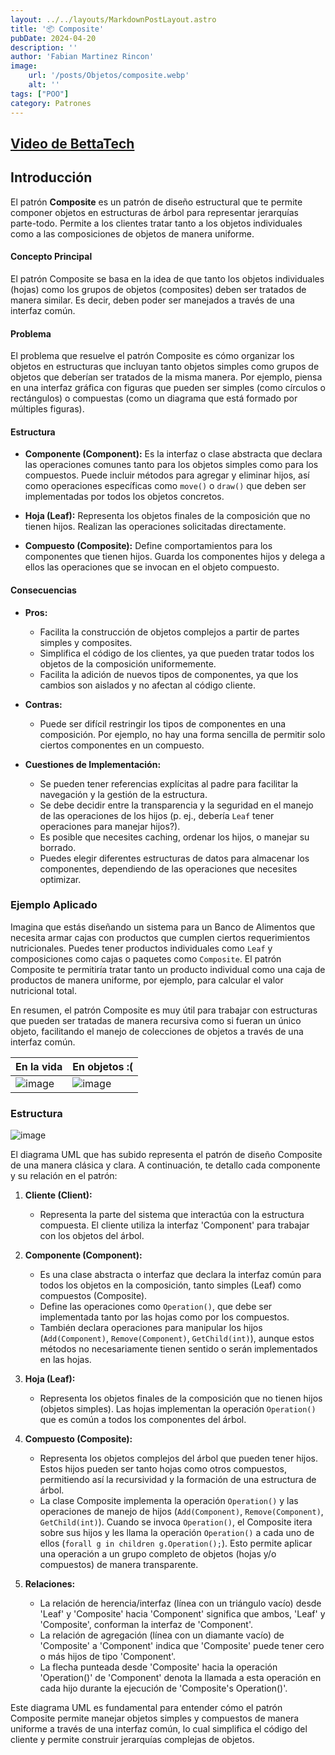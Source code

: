 ```yaml
---
layout: ../../layouts/MarkdownPostLayout.astro
title: '📦 Composite'
pubDate: 2024-04-20
description: ''
author: 'Fabian Martinez Rincon'
image:
    url: '/posts/Objetos/composite.webp'
    alt: ''
tags: ["POO"]
category: Patrones
---
```


## [Video de BettaTech](https://youtu.be/ES3DnAPted0?si=rXTAYg96uVkFsYAq)



## Introducción

El patrón **Composite** es un patrón de diseño estructural que te permite componer objetos en estructuras de árbol para representar jerarquías parte-todo. Permite a los clientes tratar tanto a los objetos individuales como a las composiciones de objetos de manera uniforme.

#### Concepto Principal

El patrón Composite se basa en la idea de que tanto los objetos individuales (hojas) como los grupos de objetos (composites) deben ser tratados de manera similar. Es decir, deben poder ser manejados a través de una interfaz común.

#### Problema

El problema que resuelve el patrón Composite es cómo organizar los objetos en estructuras que incluyan tanto objetos simples como grupos de objetos que deberían ser tratados de la misma manera. Por ejemplo, piensa en una interfaz gráfica con figuras que pueden ser simples (como círculos o rectángulos) o compuestas (como un diagrama que está formado por múltiples figuras).

#### Estructura

- **Componente (Component):** Es la interfaz o clase abstracta que declara las operaciones comunes tanto para los objetos simples como para los compuestos. Puede incluir métodos para agregar y eliminar hijos, así como operaciones específicas como `move()` o `draw()` que deben ser implementadas por todos los objetos concretos.
  
- **Hoja (Leaf):** Representa los objetos finales de la composición que no tienen hijos. Realizan las operaciones solicitadas directamente.
  
- **Compuesto (Composite):** Define comportamientos para los componentes que tienen hijos. Guarda los componentes hijos y delega a ellos las operaciones que se invocan en el objeto compuesto.

#### Consecuencias

- **Pros:**
  - Facilita la construcción de objetos complejos a partir de partes simples y composites.
  - Simplifica el código de los clientes, ya que pueden tratar todos los objetos de la composición uniformemente.
  - Facilita la adición de nuevos tipos de componentes, ya que los cambios son aislados y no afectan al código cliente.
  
- **Contras:**
  - Puede ser difícil restringir los tipos de componentes en una composición. Por ejemplo, no hay una forma sencilla de permitir solo ciertos componentes en un compuesto.
  
- **Cuestiones de Implementación:**
  - Se pueden tener referencias explícitas al padre para facilitar la navegación y la gestión de la estructura.
  - Se debe decidir entre la transparencia y la seguridad en el manejo de las operaciones de los hijos (p. ej., debería `Leaf` tener operaciones para manejar hijos?).
  - Es posible que necesites caching, ordenar los hijos, o manejar su borrado.
  - Puedes elegir diferentes estructuras de datos para almacenar los componentes, dependiendo de las operaciones que necesites optimizar.

### Ejemplo Aplicado

Imagina que estás diseñando un sistema para un Banco de Alimentos que necesita armar cajas con productos que cumplen ciertos requerimientos nutricionales. Puedes tener productos individuales como `Leaf` y composiciones como cajas o paquetes como `Composite`. El patrón Composite te permitiría tratar tanto un producto individual como una caja de productos de manera uniforme, por ejemplo, para calcular el valor nutricional total.

En resumen, el patrón Composite es muy útil para trabajar con estructuras que pueden ser tratadas de manera recursiva como si fueran un único objeto, facilitando el manejo de colecciones de objetos a través de una interfaz común.

| En la vida | En objetos :( |
| --------- | --------- |
| ![image](https://github.com/Fabian-Martinez-Rincon/Fabian-Martinez-Rincon/assets/55964635/df3cc88a-bcd8-4da6-b073-806299a8d3e2)   | ![image](https://github.com/Fabian-Martinez-Rincon/Fabian-Martinez-Rincon/assets/55964635/101ffd56-5d80-4ff7-bb38-17f7a4c7cc88)   |


### Estructura

![image](https://github.com/Fabian-Martinez-Rincon/Fabian-Martinez-Rincon/assets/55964635/d8eb8cc1-a8db-42c1-b9aa-c21905472526)

El diagrama UML que has subido representa el patrón de diseño Composite de una manera clásica y clara. A continuación, te detallo cada componente y su relación en el patrón:

1. **Cliente (Client):**
   - Representa la parte del sistema que interactúa con la estructura compuesta. El cliente utiliza la interfaz 'Component' para trabajar con los objetos del árbol.

2. **Componente (Component):**
   - Es una clase abstracta o interfaz que declara la interfaz común para todos los objetos en la composición, tanto simples (Leaf) como compuestos (Composite).
   - Define las operaciones como `Operation()`, que debe ser implementada tanto por las hojas como por los compuestos.
   - También declara operaciones para manipular los hijos (`Add(Component)`, `Remove(Component)`, `GetChild(int)`), aunque estos métodos no necesariamente tienen sentido o serán implementados en las hojas.

3. **Hoja (Leaf):**
   - Representa los objetos finales de la composición que no tienen hijos (objetos simples). Las hojas implementan la operación `Operation()` que es común a todos los componentes del árbol.

4. **Compuesto (Composite):**
   - Representa los objetos complejos del árbol que pueden tener hijos. Estos hijos pueden ser tanto hojas como otros compuestos, permitiendo así la recursividad y la formación de una estructura de árbol.
   - La clase Composite implementa la operación `Operation()` y las operaciones de manejo de hijos (`Add(Component)`, `Remove(Component)`, `GetChild(int)`). Cuando se invoca `Operation()`, el Composite itera sobre sus hijos y les llama la operación `Operation()` a cada uno de ellos (`forall g in children g.Operation();`). Esto permite aplicar una operación a un grupo completo de objetos (hojas y/o compuestos) de manera transparente.

5. **Relaciones:**
   - La relación de herencia/interfaz (línea con un triángulo vacío) desde 'Leaf' y 'Composite' hacia 'Component' significa que ambos, 'Leaf' y 'Composite', conforman la interfaz de 'Component'.
   - La relación de agregación (línea con un diamante vacío) de 'Composite' a 'Component' indica que 'Composite' puede tener cero o más hijos de tipo 'Component'.
   - La flecha punteada desde 'Composite' hacia la operación 'Operation()' de 'Component' denota la llamada a esta operación en cada hijo durante la ejecución de 'Composite's Operation()'.

Este diagrama UML es fundamental para entender cómo el patrón Composite permite manejar objetos simples y compuestos de manera uniforme a través de una interfaz común, lo cual simplifica el código del cliente y permite construir jerarquías complejas de objetos.